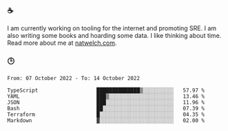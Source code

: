 ### ☕

I am currently working on tooling for the internet and promoting SRE. I am also writing some books and hoarding some data. I like thinking about time. Read more about me at [natwelch.com](https://natwelch.com).

### 🕒

<!--START_SECTION:waka-->

```text
From: 07 October 2022 - To: 14 October 2022

TypeScript                   ██████████████▒░░░░░░░░░░   57.97 %
YAML                         ███▒░░░░░░░░░░░░░░░░░░░░░   13.46 %
JSON                         ███░░░░░░░░░░░░░░░░░░░░░░   11.96 %
Bash                         ██░░░░░░░░░░░░░░░░░░░░░░░   07.39 %
Terraform                    █░░░░░░░░░░░░░░░░░░░░░░░░   04.35 %
Markdown                     ▓░░░░░░░░░░░░░░░░░░░░░░░░   02.00 %
```

<!--END_SECTION:waka-->
